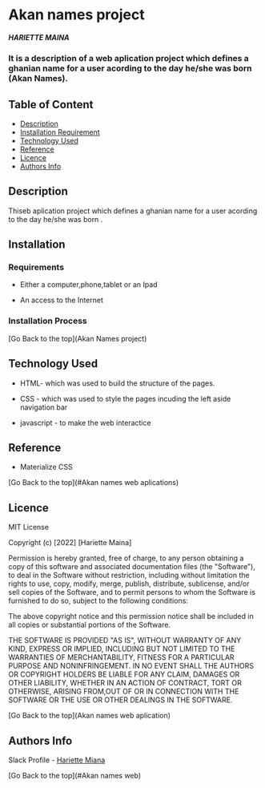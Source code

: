 # Akan names project

##### HARIETTE MAINA

### It is a description of a web aplication project which defines a ghanian name for a user acording to the day he/she was born (Akan Names).

## Table of Content

- [Description](#description)
- [Installation Requirement](#Installation)
- [Technology Used](#technology-used)
- [Reference](#reference)
- [Licence](#licence)
- [Authors Info](#author-Info)

## Description

<p>Thiseb aplication project which defines a ghanian name for a user acording to the day he/she was born
.</p>

## Installation

### Requirements

- Either a computer,phone,tablet or an Ipad

- An access to the Internet

### Installation Process

[Go Back to the top](Akan Names project)

## Technology Used

- HTML- which was used to build the structure of the pages.

- CSS - which was used to style the pages incuding the left aside navigation bar

- javascript - to make the web interactice

## Reference

- Materialize CSS

[Go Back to the top](#Akan names web aplications)

## Licence

MIT License

Copyright (c) [2022] [Hariette Maina]

Permission is hereby granted, free of charge, to any person obtaining a copy
of this software and associated documentation files (the "Software"), to deal
in the Software without restriction, including without limitation the rights
to use, copy, modify, merge, publish, distribute, sublicense, and/or sell
copies of the Software, and to permit persons to whom the Software is
furnished to do so, subject to the following conditions:

The above copyright notice and this permission notice shall be included in all
copies or substantial portions of the Software.

THE SOFTWARE IS PROVIDED "AS IS", WITHOUT WARRANTY OF ANY KIND, EXPRESS OR
IMPLIED, INCLUDING BUT NOT LIMITED TO THE WARRANTIES OF MERCHANTABILITY,
FITNESS FOR A PARTICULAR PURPOSE AND NONINFRINGEMENT. IN NO EVENT SHALL THE
AUTHORS OR COPYRIGHT HOLDERS BE LIABLE FOR ANY CLAIM, DAMAGES OR OTHER
LIABILITY, WHETHER IN AN ACTION OF CONTRACT, TORT OR OTHERWISE, ARISING FROM,OUT OF OR IN CONNECTION WITH THE SOFTWARE OR THE USE OR OTHER DEALINGS IN THE
SOFTWARE.

[Go Back to the top](Akan names web aplication)

## Authors Info

Slack Profile - [Hariette Miana](https://moringaclassroom.slack.com/archives/D032Y0QT3PV)

[Go Back to the top](#Akan names web)

